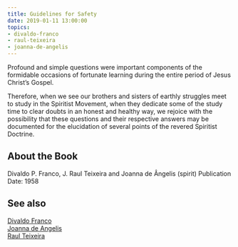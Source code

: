 ```yaml
---
title: Guidelines for Safety
date: 2019-01-11 13:00:00
topics: 
- divaldo-franco
- raul-teixeira
- joanna-de-angelis
---
```


Profound and simple questions were important components of the formidable
occasions of fortunate learning during the entire period of Jesus Christ’s
Gospel.

Therefore, when we see our brothers and sisters of earthly struggles meet to
study in the Spiritist Movement, when they dedicate some of the study time to
clear doubts in an honest and healthy way, we rejoice with the possibility that
these questions and their respective answers may be documented for the
elucidation of several points of the revered Spiritist Doctrine.

## About the Book
Divaldo P. Franco, J. Raul Teixeira and Joanna de Ângelis (spirit)
Publication Date: 	1958  

## See also
[Divaldo Franco](/bio/divaldo-franco)  
[Joanna de Angelis](/bio/joanna-de-angelis)  
[Raul Teixeira](/bio/raul-teixeira)  


